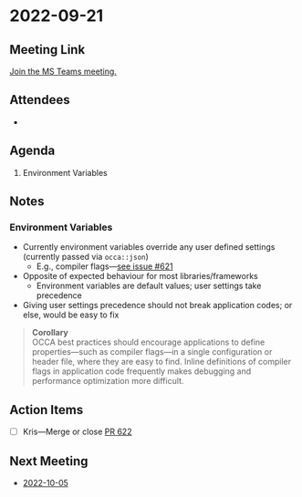 # 2022-09-21

## Meeting Link

[Join the MS Teams meeting.](https://teams.microsoft.com/l/meetup-join/19%3ameeting_OTE5ZWMwMGUtN2I5OS00ZDBjLWE2YzUtOGM1MzE2OWNiMDhk%40thread.v2/0?context=%7b%22Tid%22%3a%220cfca185-25f7-49e3-8ae7-704d5326e285%22%2c%22Oid%22%3a%22e76e8444-bf17-4212-b407-066369e3264c%22%7d)

## Attendees

- 

## Agenda

1. Environment Variables

## Notes

### Environment Variables

- Currently environment variables override any user defined settings (currently passed via `occa::json`)
  - E.g., compiler flags&mdash;[see issue #621](https://github.com/libocca/occa/issues/621)
- Opposite of expected behaviour for most libraries/frameworks
  - Environment variables are default values; user settings take precedence
- Giving user settings precedence should not break application codes; or else, would be easy to fix

> **Corollary**   
> OCCA best practices should encourage applications to define properties&mdash;such as compiler flags&mdash;in a single configuration or header file, where they are easy to find. Inline definitions of compiler flags in application code frequently makes debugging and performance optimization more difficult.

## Action Items

- [ ] Kris&mdash;Merge or close [PR 622](https://github.com/libocca/occa/pull/622)

## Next Meeting

- [2022-10-05](2022-10-05.md)
